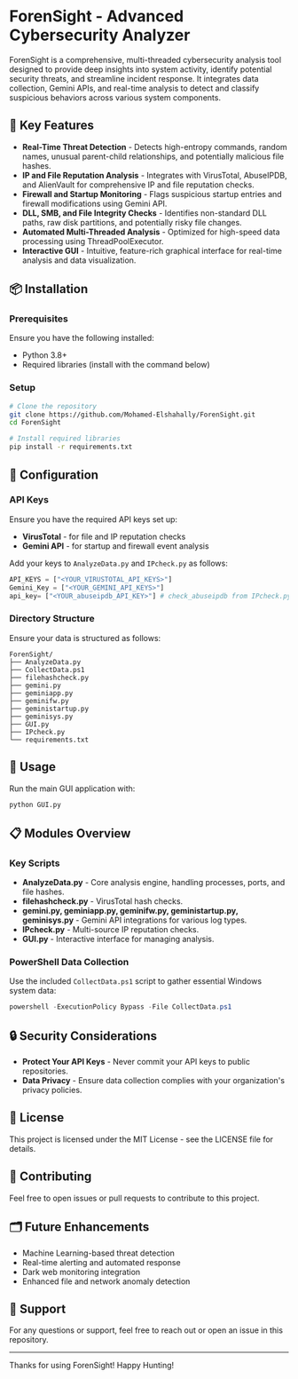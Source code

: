 # ForenSight - Advanced Cybersecurity Analyzer

ForenSight is a comprehensive, multi-threaded cybersecurity analysis tool designed to provide deep insights into system activity, identify potential security threats, and streamline incident response. It integrates data collection, Gemini APIs, and real-time analysis to detect and classify suspicious behaviors across various system components.

## 🚀 Key Features

* **Real-Time Threat Detection** - Detects high-entropy commands, random names, unusual parent-child relationships, and potentially malicious file hashes.
* **IP and File Reputation Analysis** - Integrates with VirusTotal, AbuseIPDB, and AlienVault for comprehensive IP and file reputation checks.
* **Firewall and Startup Monitoring** - Flags suspicious startup entries and firewall modifications using Gemini API.
* **DLL, SMB, and File Integrity Checks** - Identifies non-standard DLL paths, raw disk partitions, and potentially risky file changes.
* **Automated Multi-Threaded Analysis** - Optimized for high-speed data processing using ThreadPoolExecutor.
* **Interactive GUI** - Intuitive, feature-rich graphical interface for real-time analysis and data visualization.

## 📦 Installation

### Prerequisites

Ensure you have the following installed:

* Python 3.8+
* Required libraries (install with the command below)

### Setup

```bash
# Clone the repository
git clone https://github.com/Mohamed-Elshahally/ForenSight.git
cd ForenSight

# Install required libraries
pip install -r requirements.txt
```

## 📝 Configuration

### API Keys

Ensure you have the required API keys set up:

* **VirusTotal** - for file and IP reputation checks
* **Gemini API** - for startup and firewall event analysis

Add your keys to `AnalyzeData.py` and `IPcheck.py` as follows:

```python
API_KEYS = ["<YOUR_VIRUSTOTAL_API_KEYS>"]
Gemini_Key = ["<YOUR_GEMINI_API_KEYS>"]
api_key= ["<YOUR_abuseipdb_API_KEY>"] # check_abuseipdb from IPcheck.py 
```

### Directory Structure

Ensure your data is structured as follows:

```
ForenSight/
├── AnalyzeData.py
├── CollectData.ps1
├── filehashcheck.py
├── gemini.py
├── geminiapp.py
├── geminifw.py
├── geministartup.py
├── geminisys.py
├── GUI.py
├── IPcheck.py
└── requirements.txt
```

## 🚀 Usage

Run the main GUI application with:

```bash
python GUI.py
```

## 📋 Modules Overview

### Key Scripts

* **AnalyzeData.py** - Core analysis engine, handling processes, ports, and file hashes.
* **filehashcheck.py** - VirusTotal hash checks.
* **gemini.py, geminiapp.py, geminifw\.py, geministartup.py, geminisys.py** - Gemini API integrations for various log types.
* **IPcheck.py** - Multi-source IP reputation checks.
* **GUI.py** - Interactive interface for managing analysis.

### PowerShell Data Collection

Use the included `CollectData.ps1` script to gather essential Windows system data:

```powershell
powershell -ExecutionPolicy Bypass -File CollectData.ps1
```

## 🔒 Security Considerations

* **Protect Your API Keys** - Never commit your API keys to public repositories.
* **Data Privacy** - Ensure data collection complies with your organization's privacy policies.

## 📄 License

This project is licensed under the MIT License - see the LICENSE file for details.

## 🙌 Contributing

Feel free to open issues or pull requests to contribute to this project.

## 🗂️ Future Enhancements

* Machine Learning-based threat detection
* Real-time alerting and automated response
* Dark web monitoring integration
* Enhanced file and network anomaly detection

## 💬 Support

For any questions or support, feel free to reach out or open an issue in this repository.

---

Thanks for using ForenSight! Happy Hunting!
